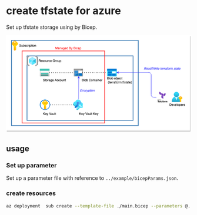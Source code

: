 # create tfstate for azure

Set up tfstate storage using by Bicep.

![tfstate architecture](docs/images/tfstate_overview.drawio.png)

## usage

### Set up parameter

Set up a parameter file with reference to `../example/bicepParams.json`.

### create resources

```bash
az deployment  sub create --template-file ./main.bicep --parameters @../example/bicepParams.json --location japaneast
```
